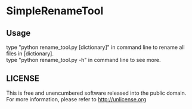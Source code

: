 SimpleRenameTool
================

Usage
----------------
type "python rename_tool.py [dictionary]" in command line to rename all files in [dictionary].      
type "python rename_tool.py -h" in command line to see more.

LICENSE
----------------
This is free and unencumbered software released into the public domain.
For more information, please refer to <http://unlicense.org>